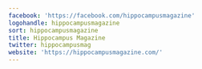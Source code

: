 ```yaml
---
facebook: 'https://facebook.com/hippocampusmagazine'
logohandle: hippocampusmagazine
sort: hippocampusmagazine
title: Hippocampus Magazine
twitter: hippocampusmag
website: 'https://hippocampusmagazine.com/'
---
```

